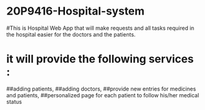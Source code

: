 # 20P9416-Hospital-system

#This is Hospital Web App that will make requests and all tasks required in the hospital easier for the doctors and the patients.
# it will provide the following services :
##adding patients,
##adding doctors,
##provide new entries for medicines and patients,
##personalized page for each patient to follow his/her medical status
